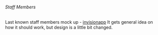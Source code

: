 ###### Staff Members

Last known staff members mock up - [invisionapp](https://projects.invisionapp.com/share/SVUOPET2KYG#/)
It gets general idea on how it should work, but design is a little bit changed.